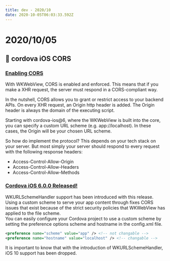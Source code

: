 ```yaml
---
title: dev - 2020/10
date: 2020-10-05T06:03:33.592Z
---
```

# 2020/10/05
## 🌠 cordova iOS CORS
### [Enabling CORS](https://breautek.com/2020/07/14/enabling-cors/)

With WKWebView, CORS is enabled and enforced. This means that if you make a XHR request, the server must respond in a CORS-compliant way.

In the nutshell, CORS allows you to grant or restrict access to your backend APIs. On every XHR request, an Origin http header is added. The Origin header is always the domain of the executing script.

Starting with cordova-ios@6, where the WKWebView is built into the core, you can specify a custom URL scheme (e.g. app://localhost). In these cases, the Origin will be your chosen URL scheme.

So how do implement the protocol? This depends on your tech stack on your server. But most simply your server should respond to every request with the following response headers:
- Access-Control-Allow-Origin
- Access-Control-Allow-Headers
- Access-Control-Allow-Methods

### [Cordova iOS 6.0.0 Released!](https://cordova.apache.org/announcements/2020/06/01/cordova-ios-release-6.0.0.html)

WKURLSchemeHandler support has been introduced with this release.\
Using a custom scheme to serve your app content through fixes CORS issues that exist because of the strict security policies that WKWebView has applied to the file scheme.\
You can easily configure your Cordova project to use a custom scheme by setting the preference options scheme and hostname in the config.xml file.
```xml
<preference name="scheme" value="app" /> <!-- not changable -->
<preference name="hostname" value="localhost" /> <!-- changable -->
```
It is important to know that with the introduction of WKURLSchemeHandler, iOS 10 support has been dropped.